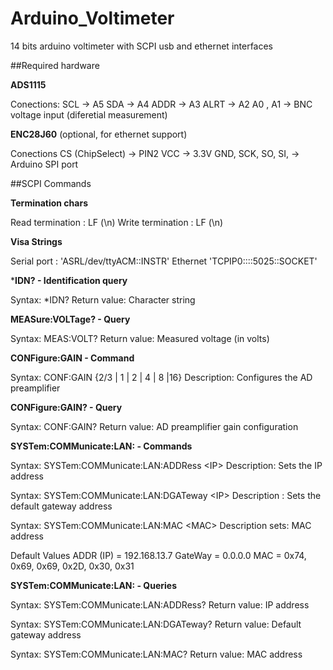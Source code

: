 # Arduino_Voltimeter
14 bits arduino voltimeter with SCPI usb and ethernet interfaces

##Required hardware

**ADS1115**
>
Conections:
SCL -> A5
SDA -> A4
ADDR -> A3
ALRT -> A2
A0 , A1 -> BNC voltage input  (diferetial measurement)

**ENC28J60** (optional, for ethernet support)
>
Conections
CS (ChipSelect) -> PIN2
VCC -> 3.3V
GND, SCK, SO, SI, -> Arduino SPI port

##SCPI Commands

**Termination chars**
>
Read termination : LF (\n)
Write termination : LF (\n)

**Visa Strings**
>
Serial port : 'ASRL/dev/ttyACM<X>::INSTR'
Ethernet 'TCPIP0::<IP>::5025::SOCKET'

***IDN? - Identification query**
>
Syntax: *IDN?
Return value: Character string

**MEASure:VOLTage? - Query**
>
Syntax: MEAS:VOLT?
Return value: Measured voltage (in volts)

**CONFigure:GAIN - Command**
>
Syntax: CONF:GAIN {2/3 | 1 | 2 | 4 | 8 |16}
Description: Configures the AD preamplifier 

**CONFigure:GAIN? - Query**
>
Syntax: CONF:GAIN?
Return value: AD preamplifier gain configuration

**SYSTem:COMMunicate:LAN: - Commands**  
>
Syntax: SYSTem:COMMunicate:LAN:ADDRess <IP\>
Description: Sets the IP address
>
Syntax: SYSTem:COMMunicate:LAN:DGATeway <IP\>
Description : Sets the default gateway address
>
Syntax: SYSTem:COMMunicate:LAN:MAC <MAC\>
Description sets: MAC address
>
Default Values
ADDR (IP) = 192.168.13.7
GateWay = 0.0.0.0
MAC = 0x74, 0x69, 0x69, 0x2D, 0x30, 0x31


**SYSTem:COMMunicate:LAN: - Queries**  
>
Syntax: SYSTem:COMMunicate:LAN:ADDRess?
Return value: IP address
>
Syntax: SYSTem:COMMunicate:LAN:DGATeway?
Return value: Default gateway address
>
Syntax: SYSTem:COMMunicate:LAN:MAC?
Return value: MAC address
